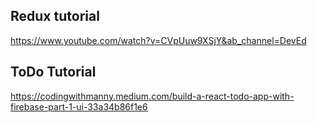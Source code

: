 ## Redux tutorial

https://www.youtube.com/watch?v=CVpUuw9XSjY&ab_channel=DevEd

## ToDo Tutorial

https://codingwithmanny.medium.com/build-a-react-todo-app-with-firebase-part-1-ui-33a34b86f1e6
